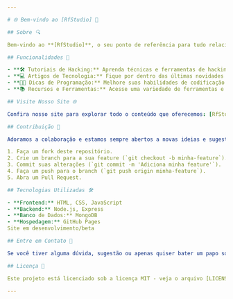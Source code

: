 ```yaml
---

# 🌐 Bem-vindo ao [RfStudio] 🚀

## Sobre 🔍

Bem-vindo ao **[RfStudio]**, o seu ponto de referência para tudo relacionado a hacking, tecnologia e programação. Nosso objetivo é fornecer conteúdo de alta qualidade, tutoriais, artigos e recursos para ajudar você a se aprofundar nesses tópicos fascinantes e desafiadores.

## Funcionalidades 🌟

- **🛠️ Tutoriais de Hacking:** Aprenda técnicas e ferramentas de hacking ético.
- **💻 Artigos de Tecnologia:** Fique por dentro das últimas novidades e tendências no mundo da tecnologia.
- **👨‍💻 Dicas de Programação:** Melhore suas habilidades de codificação com dicas, truques e boas práticas.
- **📚 Recursos e Ferramentas:** Acesse uma variedade de ferramentas e recursos úteis para hackers e programadores.

## Visite Nosso Site 🌐

Confira nosso site para explorar todo o conteúdo que oferecemos: [RfStudio](mailto:Rfpds4880@gmail.com)

## Contribuição 🤝

Adoramos a colaboração e estamos sempre abertos a novas ideias e sugestões. Se você deseja contribuir com conteúdo, corrigir erros ou adicionar novos recursos, siga os passos abaixo:

1. Faça um fork deste repositório.
2. Crie um branch para a sua feature (`git checkout -b minha-feature`).
3. Commit suas alterações (`git commit -m 'Adiciona minha feature'`).
4. Faça um push para o branch (`git push origin minha-feature`).
5. Abra um Pull Request.

## Tecnologias Utilizadas 🛠️

- **Frontend:** HTML, CSS, JavaScript
- **Backend:** Node.js, Express
- **Banco de Dados:** MongoDB
- **Hospedagem:** GitHub Pages
Site em desenvolvimento/beta

## Entre em Contato 📧

Se você tiver alguma dúvida, sugestão ou apenas quiser bater um papo sobre tecnologia, entre em contato conosco através do email: [Rfpds4880@gmail.com](mailto:Rfpds4880@gmail.com).

## Licença 📄

Este projeto está licenciado sob a licença MIT - veja o arquivo [LICENSE](LICENSE) para mais detalhes.

---
```

